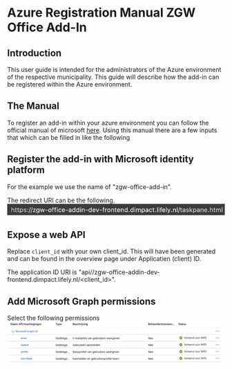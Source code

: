 # Azure Registration Manual ZGW Office Add-In

## Introduction
This user guide is intended for the administrators of the Azure environment of the respective municipality.
This guide will describe how the add-in can be registered within the Azure environment.

## The Manual
To register an add-in within your azure environment you can follow the official manual of microsoft [here](https://learn.microsoft.com/en-us/office/dev/add-ins/develop/register-sso-add-in-aad-v2). Using this manual there are a few inputs that which can be filled in like the following

## Register the add-in with Microsoft identity platform
For the example we use the name of "zgw-office-add-in".

The redirect URI can be the following.
![Redirect-URI](./images/azure-registratie/redirect_uri.png)

## Expose a web API
Replace `client_id` with your own client_id. This will have been generated and can be found in the overview page under Applicatien (client) ID.

The application ID URI is "api//zgw-office-addin-dev-frontend.dimpact.lifely.nl/<client_id>".

## Add Microsoft Graph permissions
Select the following permissions
![Machtigingen](./images/azure-registratie/machtigingen.png)
